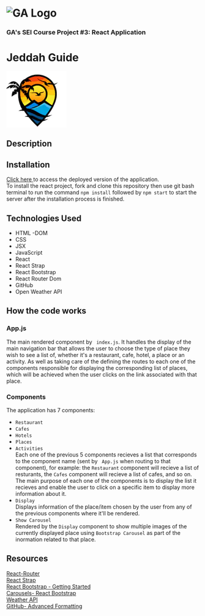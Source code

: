 # ![GA Logo](https://ga-dash.s3.amazonaws.com/production/assets/logo-9f88ae6c9c3871690e33280fcf557f33.png) 

### GA's SEI Course Project #3: React Application

# Jeddah Guide 
<img align="center" src="Jeddah_Guide_Logo.PNG"></img>

## Description


## Installation
<a href="google.com"> Click here </a> to access the deployed version of the application. <br>
To install the react project, fork and clone this repository then use git bash terminal to run the command
``` npm install ``` followed by ``` npm start ``` to start the server after the installation process is finished.

## Technologies Used
* HTML -DOM
* CSS
* JSX
* JavaScript
* React
* React Strap
* React Bootstrap
* React Router Dom
* GitHub
* Open Weather API


## How the code works
### App.js
The main rendered component by ``` index.js```. It handles the display of the main navigation bar that allows the user to choose the type of place they wish to see a list of, whether it's a restaurant, cafe, hotel, a place or an activity. As well as taking care of the defining the routes to each one of the components responsible for displaying the corresponding list of places, which will be achieved when the user clicks on the link associated with that place.

### Components
The application has 7 components:
  * ``` Restaurant ```
  * ``` Cafes ```
  * ``` Hotels ```
  * ``` Places ```
  * ``` Activities ```
<br>Each one of the previous 5 components recieves a list that corresponds to the component name (sent by ``` App.js``` when routing to that component), for example: the ``` Restaurant ``` component will recieve a list of resturants, the ``` Cafes ``` component will recieve a list of cafes, and so on.
<br>The main purpose of each one of the components is to display the list it recieves and enable the user to click on a specific item to display more information about it.
* ``` Display ```
<br> Displays information of the place/item chosen by the user from any of the previous components where it'll be rendered.
* ``` Show Carousel ```
<br> Rendered by the ``` Display ``` component to show multiple images of the currently displayed place using ``` Bootstrap Carousel ``` as part of the inormation related to that place.


## Resources
<a href="https://github.com/sei-jed-10/W08D04-React-Router"> React-Router</a> <br>
<a href="https://reactstrap.github.io"> React Strap </a> <br>
<a href="https://react-bootstrap.github.io/getting-started/introduction"> React Bootstrap - Getting Started </a> <br>
<a href="https://react-bootstrap.github.io/components/carousel/"> Carousels- React Bootstrap </a> <br>
<a href="https://openweathermap.org/api"> Weather API </a> <br>
<a href="https://help.github.com/en/github/writing-on-github/working-with-advanced-formatting"> GitHub- Advanced Formatting</a><br> 
